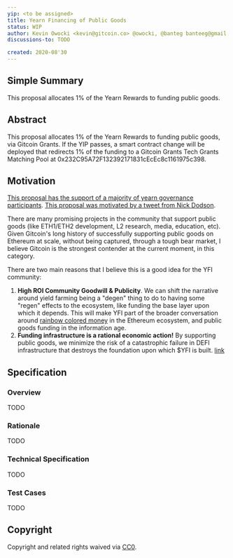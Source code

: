 ```yaml
---
yip: <to be assigned>
title: Yearn Financing of Public Goods
status: WIP
author: Kevin Owocki <kevin@gitcoin.co> @owocki, @banteg banteeg@gmail.com
discussions-to: TODO

created: 2020-08'30
---
```


## Simple Summary
<!--"If you can't explain it simply, you don't understand it well enough." Simply describe the outcome the proposed changes intends to achieve. This should be non-technical and accessible to a casual community member.-->
This proposal allocates 1% of the Yearn Rewards to funding public goods.

## Abstract
<!--A short (~200 word) description of the proposed change, the abstract should clearly describe the proposed change. This is what *will* be done if the YIP is implemented, not *why* it should be done or *how* it will be done. If the YIP proposes deploying a new contract, write, "we propose to deploy a new contract that will do x".-->
This proposal allocates 1% of the Yearn Rewards to funding public goods, via Gitcoin Grants.  If the YIP passes, a smart contract change will be deployed that redirects 1% of the funding to a Gitcoin Grants Tech Grants Matching Pool at 0x232C95A72F132392171831cEcEc8c1161975c398.

## Motivation
<!--This is the problem statement. This is the *why* of the YIP. It should clearly explain *why* the current state of the protocol is inadequate.  It is critical that you explain *why* the change is needed, if the YIP proposes changing how something is calculated, you must address *why* the current calculation is innaccurate or wrong. This is not the place to describe how the YIP will address the issue!-->
[This proposal has the support of a majority of yearn governance participants](https://twitter.com/AndreCronjeTech/status/1298621742240403456).
[This proposal was motivated by a tweet from Nick Dodson](https://twitter.com/iamnickdodson/status/1294264371489767424?s=21 ).  

There are many promising projects in the community that support public goods (like ETH1/ETH2 development, L2 research, media, education, etc).  Given Gitcoin's long history of successfully supporting public goods on Ethereum at scale, without being captured, through a tough bear market, I believe Gitcoin is the strongest contender at the current moment, in this category.

There are two main reasons that I believe this is a good idea for the YFI community:
1. **High ROI Community Goodwill & Publicity**.  We can shift the narrative around yield farming being a "degen" thing to do to having some "regen" effects to the ecosystem, like funding the base layer upon which it depends.  This will make YFI part of the broader conversation around [rainbow colored money](https://thedefiant.substack.com/p/rainbow-colored-money-the-story-behind) in the Ethereum ecosystem, and public goods funding in the information age.
2. **Funding infrastructure is a rational economic action!**  By supporting public goods, we minimize the risk of a catastrophic failure in DEFI infrastructure that destroys the foundation upon which $YFI is built. [link](https://twitter.com/owocki/status/1298964731672301568)


## Specification
<!--The specification should describe the syntax and semantics of any new feature, there are five sections
1. Overview
2. Rationale
3. Technical Specification
4. Test Cases
5. Configurable Values
-->

### Overview
<!--This is a high level overview of *how* the YIP will solve the problem. The overview should clearly describe how the new feature will be implemented.-->
TODO 

### Rationale
<!--This is where you explain the reasoning behind how you propose to solve the problem. Why did you propose to implement the change in this way, what were the considerations and trade-offs. The rationale fleshes out what motivated the design and why particular design decisions were made. It should describe alternate designs that were considered and related work. The rationale may also provide evidence of consensus within the community, and should discuss important objections or concerns raised during discussion.-->
TODO 

### Technical Specification
<!--The technical specification should outline the public API of the changes proposed. That is, changes to any of the interfaces yEarn Finance currently exposes or the creations of new ones.-->
TODO 

### Test Cases
<!--Test cases for an implementation are mandatory for YIPs but can be included with the implementation..-->
TODO 


## Copyright
Copyright and related rights waived via [CC0](https://creativecommons.org/publicdomain/zero/1.0/).
